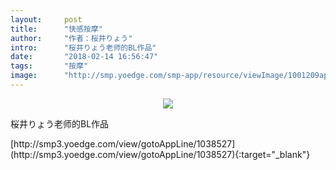 ```yaml
---
layout:     post
title:      "快感按摩"
author:     "作者：桜井りょう"
intro:      "桜井りょう老师的BL作品"
date:       "2018-02-14 16:56:47"
tags:       "按摩"
image:      "http://smp.yoedge.com/smp-app/resource/viewImage/1001209appline.png"
---
```

<div style="text-align: center">
<p><img src="http://smp.yoedge.com/smp-app/resource/viewImage/1001209appline.png"/></p>
</div>
<p class="post-meta">
<span>桜井りょう老师的BL作品</span>
</p>
[http://smp3.yoedge.com/view/gotoAppLine/1038527](http://smp3.yoedge.com/view/gotoAppLine/1038527){:target="_blank"}


